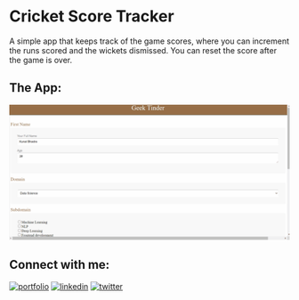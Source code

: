 
# Cricket Score Tracker

A simple app that keeps track of the game scores, where you can increment the runs scored and the wickets dismissed. You can reset the score after the game is over.


## The App:

![alt text](https://github.com/kunal-bhadra/GeekFinder-Content-Based-Recommender/blob/main/demo.gif)


## Connect with me:
[![portfolio](https://img.shields.io/badge/my_portfolio-000?style=for-the-badge&logo=ko-fi&logoColor=white)](https://www.polywork.com/kunal_bhadra)
[![linkedin](https://img.shields.io/badge/linkedin-0A66C2?style=for-the-badge&logo=linkedin&logoColor=white)](https://www.linkedin.com/in/kunal-bhadra-cs/)
[![twitter](https://img.shields.io/badge/twitter-1DA1F2?style=for-the-badge&logo=twitter&logoColor=white)](https://twitter.com/kunal_kaun)